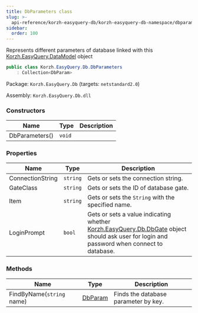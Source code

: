 ```yaml
---
title: DbParameters class
slug: >-
  api-reference/korzh-easyquery-db/korzh-easyquery-db-namespace/dbparameters-class
sidebar:
  order: 100
---
```


Represents different parameters of database linked with this [Korzh.EasyQuery.DataModel](///easyquery/docs/api-reference/korzh-easyquery/korzh-easyquery-namespace/datamodel-class) object
```csharp
public class Korzh.EasyQuery.Db.DbParameters
    : Collection<DbParam>

```
Package: `Korzh.EasyQuery.Db` (targets: `netstandard2.0`)

Assembly: `Korzh.EasyQuery.Db.dll`

### Constructors

| Name | Type | Description | 
| --- | --- | --- | 
| DbParameters() | `void` |  | 


### Properties

| Name | Type | Description | 
| --- | --- | --- | 
| ConnectionString | `string` | Gets or sets the connection string. | 
| GateClass | `string` | Gets or sets the ID of database gate. | 
| Item | `string` | Gets or sets the `String` with the specified name. | 
| LoginPrompt | `bool` | Gets or sets a value indicating whether [Korzh.EasyQuery.Db.DbGate](///easyquery/docs/api-reference/korzh-easyquery-db/korzh-easyquery-db-namespace/dbgate-class) object should ask user for login and password when connect to database. | 


### Methods

| Name | Type | Description | 
| --- | --- | --- | 
| FindByName(`string` name) | [DbParam](///easyquery/docs/api-reference/korzh-easyquery-db/korzh-easyquery-db-namespace/dbparam-class) | Finds the database parameter by key. |
